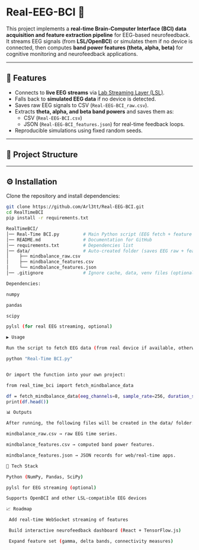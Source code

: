 # Real-EEG-BCI 🧠 

This project implements a **real-time Brain-Computer Interface (BCI) data acquisition and feature extraction pipeline** for EEG-based neurofeedback.  
It streams EEG signals (from **LSL/OpenBCI**) or simulates them if no device is connected, then computes **band power features (theta, alpha, beta)** for cognitive monitoring and neurofeedback applications.

---

## 🚀 Features
- Connects to **live EEG streams** via [Lab Streaming Layer (LSL)](https://github.com/sccn/labstreaminglayer).
- Falls back to **simulated EEG data** if no device is detected.
- Saves raw EEG signals to CSV (`Real-EEG-BCI_raw.csv`).
- Extracts **theta, alpha, and beta band powers** and saves them as:
  - CSV (`Real-EEG-BCI.csv`)
  - JSON (`Real-EEG-BCI_features.json`) for real-time feedback loops.
- Reproducible simulations using fixed random seeds.

---

## 📂 Project Structure

---

## ⚙️ Installation
Clone the repository and install dependencies:
```bash
git clone https://github.com/Arl3tt/Real-EEG-BCI.git
cd RealTimeBCI
pip install -r requirements.txt

RealTimeBCI/
│── Real-Time BCI.py         # Main Python script (EEG fetch + feature extraction)
│── README.md                # Documentation for GitHub
│── requirements.txt         # Dependencies list
│── data/                    # Auto-created folder (saves EEG raw + feature files)
│    ├── mindbalance_raw.csv
│    ├── mindbalance_features.csv
│    └── mindbalance_features.json
│── .gitignore               # Ignore cache, data, venv files (optional)

Dependencies:

numpy

pandas

scipy

pylsl (for real EEG streaming, optional)

▶️ Usage

Run the script to fetch EEG data (from real device if available, otherwise simulated):

python "Real-Time BCI.py"


Or import the function into your own project:

from real_time_bci import fetch_mindbalance_data

df = fetch_mindbalance_data(eeg_channels=8, sample_rate=256, duration_sec=5)
print(df.head())

📊 Outputs

After running, the following files will be created in the data/ folder:

mindbalance_raw.csv → raw EEG time series.

mindbalance_features.csv → computed band power features.

mindbalance_features.json → JSON records for web/real-time apps.

🧠 Tech Stack

Python (NumPy, Pandas, SciPy)

pylsl for EEG streaming (optional)

Supports OpenBCI and other LSL-compatible EEG devices

📈 Roadmap

 Add real-time WebSocket streaming of features

 Build interactive neurofeedback dashboard (React + TensorFlow.js)

 Expand feature set (gamma, delta bands, connectivity measures)
